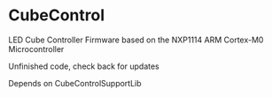 # CubeControl
LED Cube Controller Firmware based on the NXP1114 ARM Cortex-M0 Microcontroller

Unfinished code, check back for updates

Depends on CubeControlSupportLib
